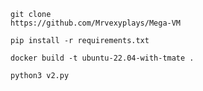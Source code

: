 ```
git clone
https://github.com/Mrvexyplays/Mega-VM
```

```
pip install -r requirements.txt
```

```
docker build -t ubuntu-22.04-with-tmate .
```

```
python3 v2.py
```
